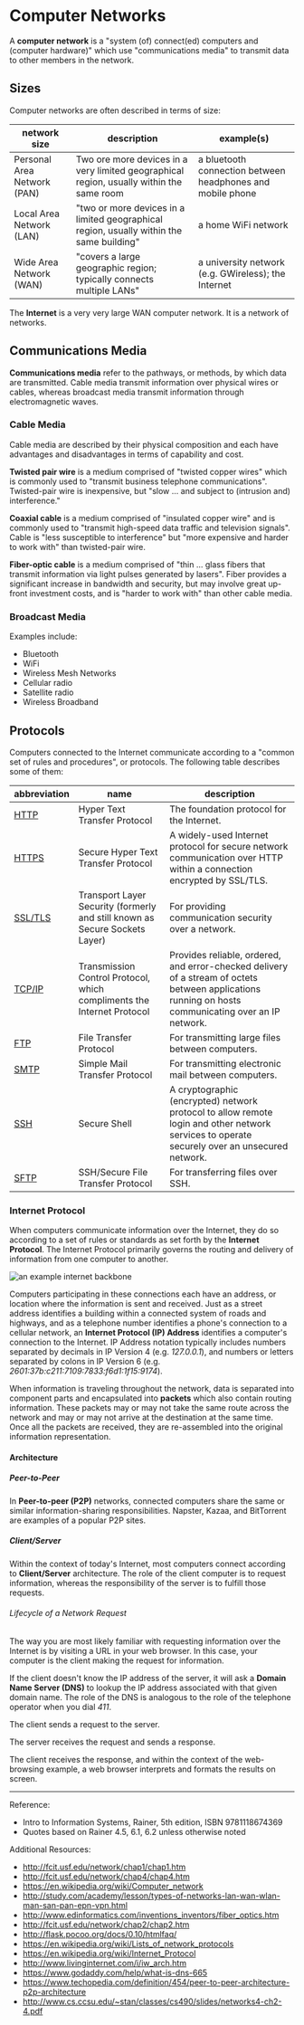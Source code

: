# Computer Networks

A **computer network** is a "system (of) connect(ed) computers and (computer hardware)"
 which use "communications media" to transmit data
  to other members in the network.

## Sizes

Computer networks are often described in terms of size:

network size | description | example(s)
--- | --- | ---
Personal Area Network (PAN) | Two ore more devices in a very limited geographical region, usually within the same room | a bluetooth connection between headphones and mobile phone
Local Area Network (LAN) | "two or more devices in a limited geographical region, usually within the same building" | a home WiFi network
Wide Area Network (WAN) | "covers a large geographic region; typically connects multiple LANs" | a university network (e.g. GWireless); the Internet

The **Internet** is a very very large WAN computer network. It is a network of networks.

## Communications Media

**Communications media** refer to the pathways, or methods, by which data are transmitted.
 Cable media transmit information over physical wires or cables, whereas broadcast media transmit information through electromagnetic waves.

### Cable Media

Cable media are described by their physical composition and each have advantages and disadvantages in terms of capability and cost.

**Twisted pair wire** is a medium comprised of "twisted copper wires" which is commonly used to "transmit business telephone communications".
 Twisted-pair wire is inexpensive, but "slow ... and subject to (intrusion and) interference."

**Coaxial cable** is a medium comprised of "insulated copper wire"
 and is commonly used to "transmit high-speed data traffic and television signals". Cable is "less susceptible to interference" but "more expensive and harder to work with" than twisted-pair wire.

**Fiber-optic cable** is a medium comprised of "thin ... glass fibers that transmit information via light pulses generated by lasers". Fiber provides a significant increase in bandwidth and security, but may involve great up-front investment costs, and is "harder to work with" than other cable media.

### Broadcast Media

Examples include:

 + Bluetooth
 + WiFi
 + Wireless Mesh Networks
 + Cellular radio
 + Satellite radio
 + Wireless Broadband

## Protocols

Computers connected to the Internet communicate according to a "common set of rules and procedures", or protocols. The following table describes some of them:

abbreviation | name | description
--- | --- | ---
[HTTP](https://en.wikipedia.org/wiki/Hypertext_Transfer_Protocol)  | Hyper Text Transfer Protocol | The foundation protocol for the Internet.
[HTTPS](https://en.wikipedia.org/wiki/HTTPS)  | Secure Hyper Text Transfer Protocol | A widely-used Internet protocol for secure network communication over HTTP within a connection encrypted by SSL/TLS.
[SSL/TLS](https://en.wikipedia.org/wiki/Transport_Layer_Security) | Transport Layer Security (formerly and still known as Secure Sockets Layer) | For providing communication security over a network.
[TCP/IP](#https://en.wikipedia.org/wiki/Transmission_Control_Protocol) | Transmission Control Protocol, which compliments the Internet Protocol | Provides reliable, ordered, and error-checked delivery of a stream of octets between applications running on hosts communicating over an IP network.
[FTP](https://en.wikipedia.org/wiki/File_Transfer_Protocol) | File Transfer Protocol | For transmitting large files between computers.
[SMTP](https://en.wikipedia.org/wiki/Simple_Mail_Transfer_Protocol) | Simple Mail Transfer Protocol | For transmitting electronic mail between computers.
[SSH](https://en.wikipedia.org/wiki/Secure_Shell) | Secure Shell | A cryptographic (encrypted) network protocol to allow remote login and other network services to operate securely over an unsecured network.
[SFTP](https://en.wikipedia.org/wiki/SSH_File_Transfer_Protocol) | SSH/Secure File Transfer Protocol | For transferring files over SSH.

### Internet Protocol

When computers communicate information over the Internet, they do so according to a set of rules or standards as set forth by the **Internet Protocol**. The Internet Protocol primarily governs the routing and delivery of information from one computer to another.

![an example internet backbone](http://www.nthelp.com/images/sprint.jpg)

Computers participating in these connections each have an address, or location where the information is sent and received. Just as a street address identifies a building within a connected system of roads and highways, and as a telephone number identifies a phone's connection to a cellular network, an **Internet Protocol (IP) Address** identifies a computer's connection to the Internet. IP Address notation typically includes numbers separated by decimals in IP Version 4 (e.g. *127.0.0.1*), and numbers or letters separated by colons in IP Version 6 (e.g. *2601:37b:c211:7109:7833:f6d1:1f15:9174*).

When information is traveling throughout the network, data is separated into component parts and encapsulated into **packets** which also contain routing information. These packets may or may not take the same route across the network and may or may not arrive at the destination at the same time. Once all the packets are received, they are re-assembled into the original information representation.

#### Architecture

##### Peer-to-Peer

In **Peer-to-peer (P2P)** networks, connected computers share the same or similar information-sharing responsibilities. Napster, Kazaa, and BitTorrent are examples of a popular P2P sites.

##### Client/Server

Within the context of today's Internet, most computers connect according to **Client/Server** architecture. The role of the client computer is to request information, whereas the responsibility of the server is to fulfill those requests.

###### Lifecycle of a Network Request

The way you are most likely familiar with requesting information over the Internet is by visiting a URL in your web browser. In this case, your computer is the client making the request for information.

If the client doesn't know the IP address of the server, it will ask a **Domain Name Server (DNS)** to lookup the IP address associated with that given domain name. The role of the DNS is analogous to the role of the telephone operator when you dial *411*.

The client sends a request to the server.

The server receives the request and sends a response.

The client receives the response, and within the context of the web-browsing example, a web browser interprets and formats the results on screen.


















<hr>

Reference:

 + Intro to Information Systems, Rainer, 5th edition, ISBN 9781118674369
 + Quotes based on Rainer 4.5, 6.1, 6.2 unless otherwise noted

Additional Resources:

 + http://fcit.usf.edu/network/chap1/chap1.htm
 + http://fcit.usf.edu/network/chap4/chap4.htm
 + https://en.wikipedia.org/wiki/Computer_network
 + http://study.com/academy/lesson/types-of-networks-lan-wan-wlan-man-san-pan-epn-vpn.html
 + http://www.edinformatics.com/inventions_inventors/fiber_optics.htm
 + http://fcit.usf.edu/network/chap2/chap2.htm
 + http://flask.pocoo.org/docs/0.10/htmlfaq/
 + https://en.wikipedia.org/wiki/Lists_of_network_protocols
 + https://en.wikipedia.org/wiki/Internet_Protocol
 + http://www.livinginternet.com/i/iw_arch.htm
 + https://www.godaddy.com/help/what-is-dns-665
 + https://www.techopedia.com/definition/454/peer-to-peer-architecture-p2p-architecture
 + http://www.cs.ccsu.edu/~stan/classes/cs490/slides/networks4-ch2-4.pdf
